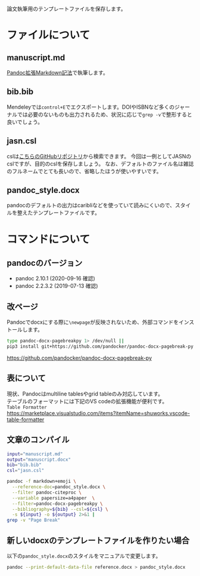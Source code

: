 論文執筆用のテンプレートファイルを保存します。

# ファイルについて
## manuscript.md
[Pandoc拡張Markdown記法](http://sky-y.github.io/site-pandoc-jp/users-guide/)で執筆します。

## bib.bib
Mendeleyでは`control+E`でエクスポートします。DOIやISBNなど多くのジャーナルでは必要のないものも出力されるため、状況に応じで`grep -v`で整形すると良いでしょう。

## jasn.csl
cslは[こちらのGitHubリポジトリ](https://github.com/citation-style-language/styles/find/master)から検索できます。
今回は一例としてJASNのcslですが、目的のcslを保存しましょう。
なお、デフォルトのファイル名は雑誌のフルネームでとても長いので、省略したほうが使いやすいです。

## pandoc_style.docx
pandocのデフォルトの出力はcaribliなどを使っていて読みにくいので、スタイルを整えたテンプレートファイルです。

# コマンドについて

## pandocのバージョン

- pandoc 2.10.1 (2020-09-16 確認)
- pandoc 2.2.3.2 (2019-07-13 確認)

## 改ページ

Pandocでdocxにする際に`\newpage`が反映されないため、外部コマンドをインストールします。  
```sh
type pandoc-docx-pagebreakpy 1> /dev/null ||
pip3 install git+https://github.com/pandocker/pandoc-docx-pagebreak-py
```
https://github.com/pandocker/pandoc-docx-pagebreak-py

## 表について

現状、Pandocはmultiline tablesやgrid tableのみ対応しています。  
テーブルのフォーマットには下記のVS codeの拡張機能が便利です。  
`Table Formatter`  
https://marketplace.visualstudio.com/items?itemName=shuworks.vscode-table-formatter

## 文章のコンパイル

```bash
input="manuscript.md"
output="manuscript.docx"
bib="bib.bib"
csl="jasn.csl"

pandoc -f markdown+emoji \
  --reference-doc=pandoc_style.docx \
  --filter pandoc-citeproc \
  --variable papersize=a4paper  \
  --filter=pandoc-docx-pagebreakpy \
  --bibliography=${bib} --csl=${csl} \
  -s ${input} -o ${output} 2>&1 |
grep -v "Page Break"
```

## 新しいdocxのテンプレートファイルを作りたい場合

以下の`pandoc_style.docx`のスタイルをマニュアルで変更します。

```bash
pandoc --print-default-data-file reference.docx > pandoc_style.docx
```
